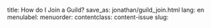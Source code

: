 title: How do I Join a Guild?
save_as: jonathan/guild_join.html
lang: en
menulabel:
menuorder:
contentclass: content-issue
slug: 
